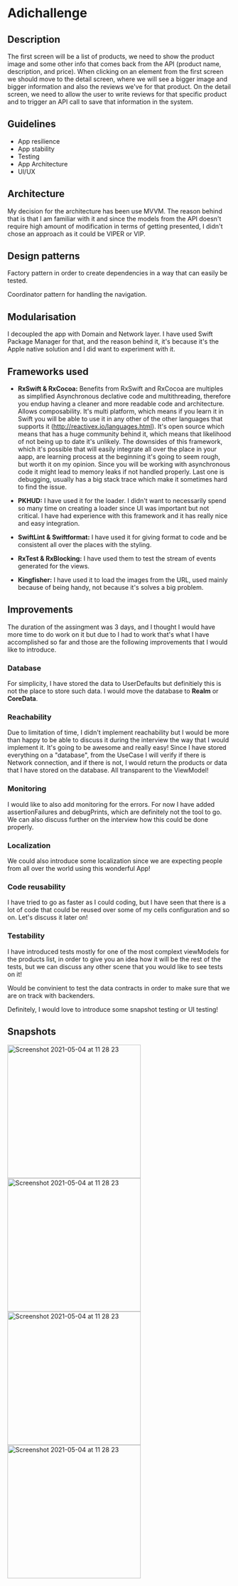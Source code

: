 # Adichallenge

## Description


The first screen will be a list of products, we need to show the product image and some other info that comes back from the API (product name, description, and price). When clicking on an element from the first screen we should move to the detail screen, where we will see a bigger image and bigger information and also the reviews we've for that product. On the detail screen, we need to allow the user to write reviews for that specific product and to trigger an API call to save that information in the system. 

## Guidelines

* App resilience
* App stability
* Testing
* App Architecture
* Ul/UX

## Architecture

My decision for the architecture has been use MVVM. The reason behind that is that I am familiar with it and since the models from the API doesn't require high amount of modification in terms of getting presented, I didn't chose an approach as it could be VIPER or VIP. 

## Design patterns
Factory pattern in order to create dependencies in a way that can easily be tested.

Coordinator pattern for handling the navigation.

## Modularisation

I decoupled the app with Domain and Network layer. I have used Swift Package Manager for that, and the reason behind it, it's because it's the Apple native solution and I did want to experiment with it.

## Frameworks used

* **RxSwift & RxCocoa:** Benefits from RxSwift and RxCocoa are multiples as simplified Asynchronous declative code and multithreading, therefore you endup having a cleaner and more readable code and architecture. Allows composability. It's multi platform, which means if you learn it in Swift you will be able to use it in any other of the other languages that supports it (http://reactivex.io/languages.html). It's open source which means that has a huge community behind it, which means that likelihood of not being up to date it's unlikely. The downsides of this framework, which it's possible that will easily integrate all over the place in your aapp, are learning process at the beginning it's going to seem rough, but worth it on my opinion. Since you will be working with asynchronous code it might lead to memory leaks if not handled properly. Last one is debugging, usually has a big stack trace which make it sometimes hard to find the issue.

* **PKHUD:** I have used it for the loader. I didn't want to necessarily spend so many time on creating a loader since UI was important but not critical. I have had experience with this framework and it has really nice and easy integration.

* **SwiftLint & Swiftformat:** I have used it for giving format to code and be consistent all over the places with the styling.

* **RxTest & RxBlocking:** I have used them to test the stream of events generated for the views.

* **Kingfisher:** I have used it to load the images from the URL, used mainly because of being handy, not because it's solves a big problem.

## Improvements

The duration of the assingment was 3 days, and I thought I would have more time to do work on it but due to I had to work that's what I have accomplished so far and those are the following improvements that I would like to introduce.

### Database

For simplicity, I have stored the data to UserDefaults but definitiely this is not the place to store such data. I would move the database to **Realm** or **CoreData**.

### Reachability

Due to limitation of time, I didn't implement reachability but I would be more than happy to be able to discuss it during the interview the way that I would implement it. It's going to be awesome and really easy! Since I have stored everything on a "database", from the UseCase I will verify if there is Network connection, and if there is not, I would return the products or data that I have stored on the database. All transparent to the ViewModel!

### Monitoring

I would like to also add monitoring for the errors. For now I have added assertionFailures and debugPrints, which are definitely not the tool to go. We can also discuss further on the interview how this could be done properly.

### Localization

We could also introduce some localization since we are expecting people from all over the world using this wonderful App!

### Code reusability

I have tried to go as faster as I could coding, but I have seen that there is a lot of code that could be reused over some of my cells configuration and so on. Let's discuss it later on!

### Testability

I have introduced tests mostly for one of the most complext viewModels for the products list, in order to give you an idea how it will be the rest of the tests, but we can discuss any other scene that you would like to see tests on it!

Would be convinient to test the data contracts in order to make sure that we are on track with backenders.

Definitely, I would love to introduce some snapshot testing or UI testing!

## Snapshots

<img width="300" alt="Screenshot 2021-05-04 at 11 28 23" src="https://user-images.githubusercontent.com/12100457/120098797-2b141d80-c138-11eb-8e7c-4e7a1eacd763.png">
<img width="300" alt="Screenshot 2021-05-04 at 11 28 23" src="https://user-images.githubusercontent.com/12100457/120098799-2d767780-c138-11eb-9a2c-ca63c0d55fa8.png">
<img width="300" alt="Screenshot 2021-05-04 at 11 28 23" src="https://user-images.githubusercontent.com/12100457/120098800-2ea7a480-c138-11eb-9819-bd337c85c8fe.png">
<img width="300" alt="Screenshot 2021-05-04 at 11 28 23" src="https://user-images.githubusercontent.com/12100457/120098801-2fd8d180-c138-11eb-9329-a253c5c1fe4c.png">


